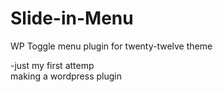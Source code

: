 Slide-in-Menu
=============

WP Toggle menu plugin 
for twenty-twelve theme

-just my first attemp  
 making a wordpress plugin
